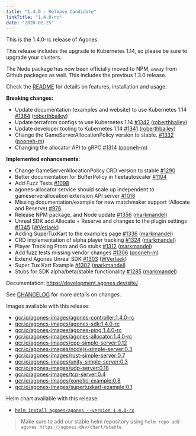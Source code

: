 ```yaml
---
title: "1.4.0 - Release Candidate"
linkTitle: "1.4.0-rc"
date: "2020-02-25"
---
```


This is the 1.4.0-rc release of Agones.

This release includes the upgrade to Kubernetes 1.14, so please be sure to upgrade your clusters.

The Node package has now been officially moved to NPM, away from Github packages as well. This includes the previous
1.3.0 release.

Check the <a href="https://github.com/googleforgames/agones/tree/release-1.4.0-rc" >README</a> for details on features, installation and usage.

**Breaking changes:**

- Update documentation \(examples and website\) to use Kubernetes 1.14 [\#1364](https://github.com/googleforgames/agones/pull/1364) ([roberthbailey](https://github.com/roberthbailey))
- Update terraform configs to use Kubernetes 1.14 [\#1342](https://github.com/googleforgames/agones/pull/1342) ([roberthbailey](https://github.com/roberthbailey))
- Update developer tooling to Kubernetes 1.14 [\#1341](https://github.com/googleforgames/agones/pull/1341) ([roberthbailey](https://github.com/roberthbailey))
- Change the GameServerAllocationPolicy version to stable. [\#1332](https://github.com/googleforgames/agones/pull/1332) ([pooneh-m](https://github.com/pooneh-m))
- Changing the allocator API to gRPC [\#1314](https://github.com/googleforgames/agones/pull/1314) ([pooneh-m](https://github.com/pooneh-m))

**Implemented enhancements:**

- Change GameServerAllocationPolicy CRD version to stable [\#1290](https://github.com/googleforgames/agones/issues/1290)
- Better documentation for BufferPolicy in fleetautoscaler  [\#1104](https://github.com/googleforgames/agones/issues/1104)
- Add Fuzz Tests [\#1098](https://github.com/googleforgames/agones/issues/1098)
- agones-allocator service should scale up independent to gameserverallocation extension API server [\#1018](https://github.com/googleforgames/agones/issues/1018)
- Missing documentation/example for new matchmaker support \(Allocate and Reserve\) [\#976](https://github.com/googleforgames/agones/issues/976)
- Release NPM package, and Node update [\#1356](https://github.com/googleforgames/agones/pull/1356) ([markmandel](https://github.com/markmandel))
- Unreal SDK add Allocate + Reserve and changes to the plugin settings [\#1345](https://github.com/googleforgames/agones/pull/1345) ([WVerlaek](https://github.com/WVerlaek))
- Adding SuperTuxKart to the examples page [\#1336](https://github.com/googleforgames/agones/pull/1336) ([markmandel](https://github.com/markmandel))
- CRD implementation of alpha player tracking [\#1324](https://github.com/googleforgames/agones/pull/1324) ([markmandel](https://github.com/markmandel))
- Player Tracking Proto and Go stubs [\#1312](https://github.com/googleforgames/agones/pull/1312) ([markmandel](https://github.com/markmandel))
- Add fuzz tests missing vendor changes [\#1306](https://github.com/googleforgames/agones/pull/1306) ([pooneh-m](https://github.com/pooneh-m))
- Extend Agones Unreal SDK [\#1303](https://github.com/googleforgames/agones/pull/1303) ([WVerlaek](https://github.com/WVerlaek))
- Super Tux Kart Example [\#1302](https://github.com/googleforgames/agones/pull/1302) ([markmandel](https://github.com/markmandel))
- Stubs for SDK alpha/beta/stable functionality [\#1285](https://github.com/googleforgames/agones/pull/1285) ([markmandel](https://github.com/markmandel))

Documentation: https://development.agones.dev/site/

See <a href="https://github.com/googleforgames/agones/blob/release-1.4.0-rc/CHANGELOG.md" >CHANGELOG</a> for more details on changes.

Images available with this release:

- [gcr.io/agones-images/agones-controller:1.4.0-rc](https://gcr.io/agones-images/agones-controller:1.4.0-rc)
- [gcr.io/agones-images/agones-sdk:1.4.0-rc](https://gcr.io/agones-images/agones-sdk:1.4.0-rc)
- [gcr.io/agones-images/agones-ping:1.4.0-rc](https://gcr.io/agones-images/agones-ping:1.4.0-rc)
- [gcr.io/agones-images/agones-allocator:1.4.0-rc](https://gcr.io/agones-images/agones-allocator:1.4.0-rc)
- [gcr.io/agones-images/cpp-simple-server:0.12](https://gcr.io/agones-images/cpp-simple-server:0.12)
- [gcr.io/agones-images/nodejs-simple-server:0.3](https://gcr.io/agones-images/nodejs-simple-server:0.3)
- [gcr.io/agones-images/rust-simple-server:0.7](https://gcr.io/agones-images/rust-simple-server:0.7)
- [gcr.io/agones-images/unity-simple-server:0.3](https://gcr.io/agones-images/unity-simple-server:0.3)
- [gcr.io/agones-images/udp-server:0.18](https://gcr.io/agones-images/udp-server:0.18)
- [gcr.io/agones-images/tcp-server:0.4](https://gcr.io/agones-images/tcp-server:0.4)
- [gcr.io/agones-images/xonotic-example:0.8](https://gcr.io/agones-images/xonotic-example:0.8)
- [gcr.io/agones-images/supertuxkart-example:0.1](https://gcr.io/agones-images/supertuxkart-example:0.1)

Helm chart available with this release:

- <a href="https://agones.dev/chart/stable/agones-1.4.0-rc.tgz" >
  <code>helm install agones/agones --version 1.4.0-rc</code></a>

> Make sure to add our stable helm repository using `helm repo add agones https://agones.dev/chart/stable`
